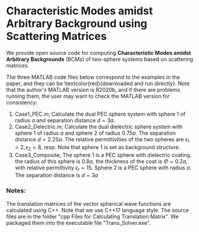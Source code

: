 # Characteristic Modes amidst Arbitrary Background using Scattering Matrices

We provide open source code for computing **Characteristic Modes amidst Arbitrary Backgrounds** (BCMs)  of two-sphere systems based on scattering matrices.

The three MATLAB code files below correspond to the examples in the paper, and they can be \textcolor{red}{downloaded and run directly}. Note that the author's MATLAB version is R2020b, and if there are problems running them, the user may want to check the MATLAB version for consistency: 

1.  Case1_PEC.m; Calculate the dual PEC sphere system with sphere 1 of radius $a$ and separation distance $d=3a$.
2. Case2_Delectric.m; Calculate the dual dielectric sphere system with sphere 1 of radius $a$ and sphere 2 of radius $0.75a$. The separation distance $d=2.25a$. The relative permittivities of the two spheres are $\epsilon_1=2,\epsilon_2=8$, resp. Note that sphere 1 is set as background structure.
3. Case3_Composite; The sphere 1 is a PEC sphere with dielectric coating. the radius of this sphere is $0.8a$, the thickness of the coat is $\Phi=0.2a$, with relative permittivity $\epsilon_r=15$. Sphere 2 is a PEC sphere with radius $a$. The separation distance is  $d=3a$

### Notes:

The translation matrices of the vector spherical wave functions are calculated using C++. Note that we use C++17 language style. The source files are in the folder "cpp Files for Calculating Translation Matrix". We packaged them into the executable file "Trans_Solver.exe".
